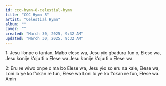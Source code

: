 ```yaml
---
id: ccc-hymn-8-celestial-hymn
title: "CCC Hymn 8"
artist: "Celestial Hymn"
album: ""
cover: ""
created: "March 30, 2025, 9:32 AM"
updated: "March 30, 2025, 9:32 AM"
---
```


1: Jesu l’onpe o tantan,
Mabo elese wa,
Jesu yio gbadura fun o,
Elese wa,
Jesu konije k’oju ti o
Elese wa
Jesu konije k’oju ti o
Elese wa.

2: Eru re wiwo onpe o ma bo
Elese wa,
Jesu yio so eru na kale,
Elese wa,
Loni lo ye ko f’okan re fun,
Elese wa
Loni lo ye ko f’okan re fun,
Elese wa. Amin